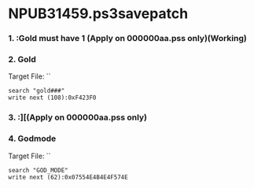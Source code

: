 # NPUB31459.ps3savepatch

### 1. :Gold must have 1 (Apply on 000000aa.pss  only)(Working)
### 2. Gold

Target File: ``

```
search "gold###"
write next (108):0xF423F0
```

### 3. :][(Apply on 000000aa.pss  only)
### 4. Godmode

Target File: ``

```
search "GOD_MODE"
write next (62):0x07554E4B4E4F574E
```

